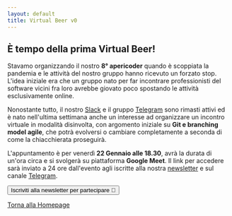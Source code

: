 ```yaml
---
layout: default
title: Virtual Beer v0
---
```


## È tempo della prima Virtual Beer!

Stavamo organizzando il nostro **8° apericoder** quando è scoppiata la pandemia
e le attività del nostro gruppo hanno ricevuto un forzato stop. L'idea iniziale
era che un gruppo nato per far incontrare professionisti del software vicini fra
loro avrebbe giovato poco spostando le attività esclusivamente online.

Nonostante tutto, il nostro [Slack](https://montacchiello.slack.com) e il gruppo
[Telegram](https://t.me/joinchat/AB-kXVDvi56sg5ENu1edIA) sono rimasti attivi ed
è nato nell'ultima settimana anche un interesse ad organizzare un incontro
virtuale in modalità disinvolta, con argomento iniziale su **Git e branching
model agile**, che potrà evolversi o cambiare completamente a seconda di come la
chiacchierata proseguirà.

L'appuntamento è per venerdì **22 Gennaio alle 18.30**, avrà la durata di un'ora
circa e si svolgerà su piattaforma **Google Meet**. Il link per accedere sarà
inviato a 24 ore dall'evento agli iscritte alla nostra
[newsletter](http://eepurl.com/gqRfon) e sul canale
[Telegram](https://t.me/joinchat/AB-kXVDvi56sg5ENu1edIA).

<button onclick="location.href='http://eepurl.com/gqRfon'" type="button">
         Iscriviti alla newsletter per partecipare 📨</button>

[Torna alla Homepage](../)
